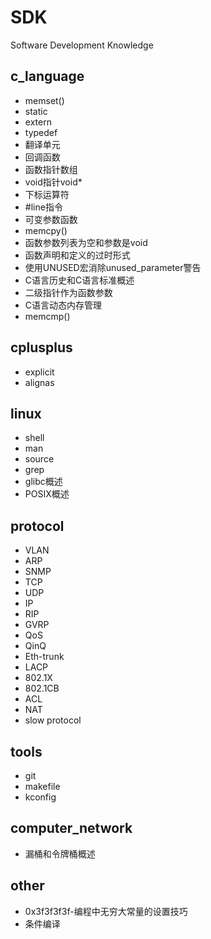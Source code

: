 # SDK
Software Development Knowledge

## c_language

* memset()
* static
* extern
* typedef
* 翻译单元
* 回调函数
* 函数指针数组
* void指针void*
* 下标运算符
* #line指令
* 可变参数函数
* memcpy()
* 函数参数列表为空和参数是void
* 函数声明和定义的过时形式
* 使用UNUSED宏消除unused_parameter警告
* C语言历史和C语言标准概述
* 二级指针作为函数参数
* C语言动态内存管理
* memcmp()

## cplusplus

* explicit
* alignas

## linux

* shell
* man
* source
* grep
* glibc概述
* POSIX概述

## protocol

* VLAN
* ARP
* SNMP
* TCP
* UDP
* IP
* RIP
* GVRP
* QoS
* QinQ
* Eth-trunk
* LACP
* 802.1X
* 802.1CB
* ACL
* NAT
* slow protocol

## tools

* git
* makefile
* kconfig

## computer_network

* 漏桶和令牌桶概述

## other

* 0x3f3f3f3f-编程中无穷大常量的设置技巧
* 条件编译
